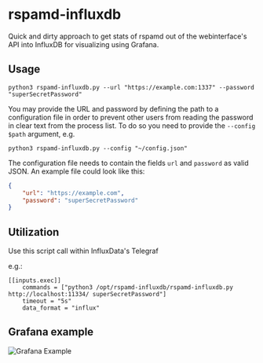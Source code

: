 # rspamd-influxdb
Quick and dirty approach to get stats of rspamd out of the webinterface's API into InfluxDB for visualizing using Grafana.

## Usage
`python3 rspamd-influxdb.py --url "https://example.com:1337" --password "superSecretPassword"`

You may provide the URL and password by defining the path to a configuration file in order to prevent other users from reading the password in clear text from the process list. To do so you need to provide the `--config $path` argument, e.g.

`python3 rspamd-influxdb.py --config "~/config.json"`

The configuration file needs to contain the fields `url` and `password` as valid JSON. An example file could look like this:

```json
{
    "url": "https://example.com",
    "password": "superSecretPassword"
}
```

## Utilization
Use this script call within InfluxData's Telegraf

e.g.:
```
[[inputs.exec]]
	commands = ["python3 /opt/rspamd-influxdb/rspamd-influxdb.py http://localhost:11334/ superSecretPassword"]
	timeout = "5s"
	data_format = "influx"
```

## Grafana example
![Grafana Example](https://raw.githubusercontent.com/thannaske/rspamd-influxdb/master/grafana-example.png)
